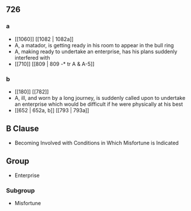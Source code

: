 ## 726
### a
- [[1060]] [[1082 | 1082a]] 
- A, a matador, is getting ready in his room to appear in the bull ring
- A, making ready to undertake an enterprise, has his plans suddenly interfered with
- [[710]] [[809 | 809 -* tr A &amp; A-5]] 

### b
- [[180]] [[782]] 
- A, ill, and worn by a long journey, is suddenly called upon to undertake an enterprise which would be difficult if he were physically at his best
- [[652 | 652a, b]] [[793 | 793a]] 

## B Clause
- Becoming Involved with Conditions in Which Misfortune is Indicated

## Group
- Enterprise

### Subgroup
- Misfortune

